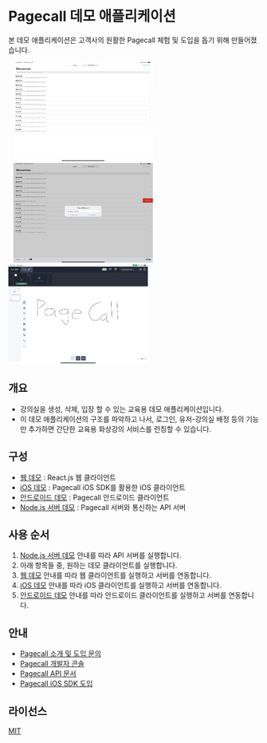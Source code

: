 # Pagecall 데모 애플리케이션

본 데모 애플리케이션은 고객사의 원활한 Pagecall 체험 및 도입을 돕기 위해 만들어졌습니다.

<img src="./assets/ios-0.png"  width="280" height="200" hspace="10"><img src="./assets/ios-1.png"  width="280" height="200" hspace="10"><img src="./assets/pagecall.png"  width="280" height="200">

## 개요

- 강의실을 생성, 삭제, 입장 할 수 있는 교육용 데모 애플리케이션입니다.
- 이 데모 애플리케이션의 구조를 파악하고 나서, 로그인, 유저-강의실 배정 등의 기능만 추가하면 간단한 교육용 화상강의 서비스를 런칭할 수 있습니다.
 
## 구성

- [웹 데모](./web) : React.js 웹 클라이언트
- [iOS 데모](./ios) : Pagecall iOS SDK를 활용한 iOS 클라이언트
- [안드로이드 데모](./android) : Pagecall 안드로이드 클라이언트
- [Node.js 서버 데모](./server) : Pagecall 서버와 통신하는 API 서버

## 사용 순서
1. [Node.js 서버 데모](./server) 안내를 따라 API 서버를 실행합니다.
2. 아래 항목들 중, 원하는 데모 클라이언트를 실행합니다.
3. [웹 데모](./web) 안내를 따라 웹 클라이언트를 실행하고 서버를 연동합니다.
4. [iOS 데모](./ios) 안내를 따라 iOS 클라이언트를 실행하고 서버를 연동합니다.
5. [안드로이드 데모](./android) 안내를 따라 안드로이드 클라이언트를 실행하고 서버를 연동합니다.

## 안내

- [Pagecall 소개 및 도입 문의](https://pagecall.net/)
- [Pagecall 개발자 콘솔](https://console.pagecall.net/)
- [Pagecall API 문서](https://docs.pagecall.net/)
- [Pagecall iOS SDK 도입](https://github.com/pplink/pagecall-ios-example)

## 라이선스
[MIT](./LICENSE)
